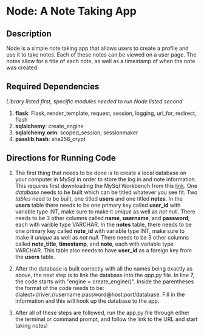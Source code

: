 # Node: A Note Taking App 
## Description
Node is a simple note taking app that allows users to create a profile and use it to take notes. Each of these notes can be viewed on a user page.  The notes allow for a title of each note, as well as a timestamp of when the note was created. 

## Required Dependencies
*Library listed first, specific modules needed to run Node listed second*
1. **flask**: Flask, render_template, request, session, logging, url_for, redirect, flash
2. **sqlalchemy**: create_engine
3. **sqlalchemy.orm**: scoped_session, sessionmaker
4. **passlib.hash**: sha256_crypt

## Directions for Running Code
1. The first thing that needs to be done is to create a local database on your computer in MySql in order to store the log in and note information. This requires first downloading the MySql Workbench from this [link](https://dev.mysql.com/downloads/workbench/). One *database* needs to be built which can be titled whatever you see fit. Two *tables* need to be built, one titled **users** and one titled **notes**. In the **users** table there needs to be one primary key called **user_id** with variable type INT, make sure to make it *unique* as well as *not null*. There needs to be 3 other columns called **name**, **username**, and **password**, each with varible type VARCHAR. In the **notes** table, there needs to be one primary key called **note_id** with variable type INT, make sure to make it *unique* as well as *not null*. There needs to be 3 other columns called **note_title**, **timestamp**, and **note**, each with variable type VARCHAR. This table also needs to have **user_id** as a foreign key from the **users** table. 

2. After the database is built correctly with all the names being exactly as above, the next step is to link the database into the *app.py* file. In line 7, the code starts with "engine = create_engine()". Inside the parentheses the format of the code needs to be: dialect+driver://username:password@host:port/database. Fill in the information and this will hook up the database to the app. 

3. After all of these steps are followed, run the app.py file through either the terminal or command prompt, and follow the link to the URL and start taking notes!
